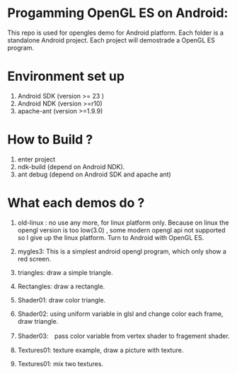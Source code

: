 
# Progamming OpenGL ES  on  Android:

This repo is used for opengles demo for Android platform. Each folder is a standalone Android project. Each project will demostrade a OpenGL ES program. 


# Environment set up 
1. Android SDK (version >= 23  )
2. Android NDK (version >=r10) 
3. apache-ant (version >=1.9.9)

# How to Build ? 
1. enter project 
2. ndk-build (depend on Android NDK).
3. ant debug (depend on Android SDK and apache ant) 

# What each demos do ?

1. old-linux : no use any more, for linux platform only. Because on linux the opengl version is too low(3.0) , some modern opengl api not supported so I give up the linux platform. Turn to Android with OpenGL ES. 

2. mygles3: This is a simplest android opengl program, which only show a red screen. 

3. triangles:  draw a simple triangle. 

4. Rectangles:  draw a rectangle.

5. Shader01:  draw color triangle.

6. Shader02: using uniform variable in glsl and change color each frame, draw triangle.

7. Shader03:　pass color variable from vertex shader to fragement shader. 

8. Textures01: texture example, draw a picture with texture.

9. Textures01: mix two textures.



